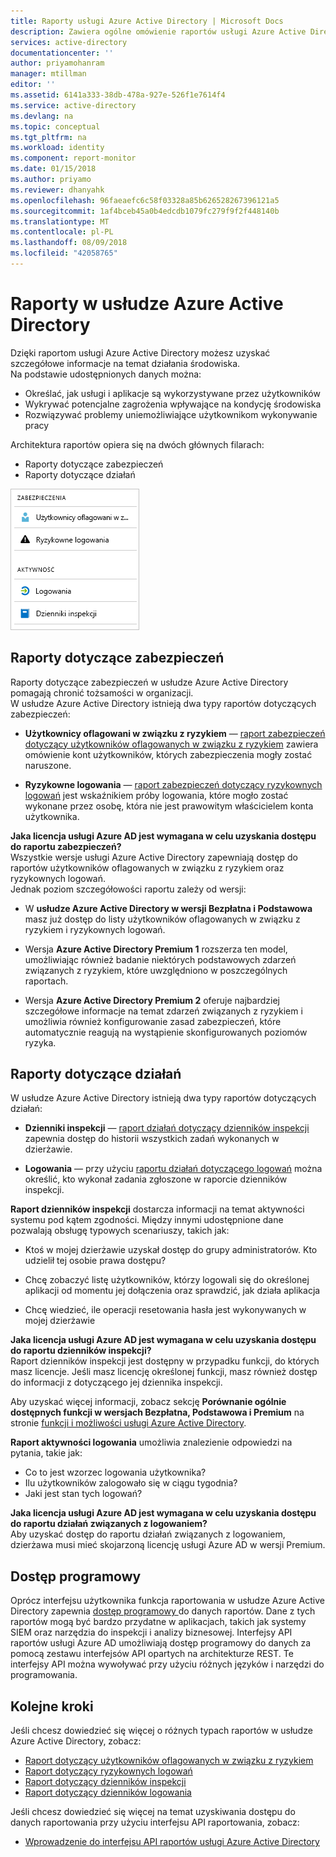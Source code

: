 ```yaml
---
title: Raporty usługi Azure Active Directory | Microsoft Docs
description: Zawiera ogólne omówienie raportów usługi Azure Active Directory.
services: active-directory
documentationcenter: ''
author: priyamohanram
manager: mtillman
editor: ''
ms.assetid: 6141a333-38db-478a-927e-526f1e7614f4
ms.service: active-directory
ms.devlang: na
ms.topic: conceptual
ms.tgt_pltfrm: na
ms.workload: identity
ms.component: report-monitor
ms.date: 01/15/2018
ms.author: priyamo
ms.reviewer: dhanyahk
ms.openlocfilehash: 96faeaefc6c58f03328a85b626528267396121a5
ms.sourcegitcommit: 1af4bceb45a0b4edcdb1079fc279f9f2f448140b
ms.translationtype: MT
ms.contentlocale: pl-PL
ms.lasthandoff: 08/09/2018
ms.locfileid: "42058765"
---
```

# <a name="azure-active-directory-reporting"></a>Raporty w usłudze Azure Active Directory

Dzięki raportom usługi Azure Active Directory możesz uzyskać szczegółowe informacje na temat działania środowiska.  
Na podstawie udostępnionych danych można:

- Określać, jak usługi i aplikacje są wykorzystywane przez użytkowników
- Wykrywać potencjalne zagrożenia wpływające na kondycję środowiska
- Rozwiązywać problemy uniemożliwiające użytkownikom wykonywanie pracy  

Architektura raportów opiera się na dwóch głównych filarach:

- Raporty dotyczące zabezpieczeń
- Raporty dotyczące działań

![Raportowanie](./media/overview-reports/01.png)


## <a name="security-reports"></a>Raporty dotyczące zabezpieczeń

Raporty dotyczące zabezpieczeń w usłudze Azure Active Directory pomagają chronić tożsamości w organizacji.  
W usłudze Azure Active Directory istnieją dwa typy raportów dotyczących zabezpieczeń:

- **Użytkownicy oflagowani w związku z ryzykiem** — [raport zabezpieczeń dotyczący użytkowników oflagowanych w związku z ryzykiem](concept-user-at-risk.md) zawiera omówienie kont użytkowników, których zabezpieczenia mogły zostać naruszone.

- **Ryzykowne logowania** — [raport zabezpieczeń dotyczący ryzykownych logowań](concept-risky-sign-ins.md) jest wskaźnikiem próby logowania, które mogło zostać wykonane przez osobę, która nie jest prawowitym właścicielem konta użytkownika. 

**Jaka licencja usługi Azure AD jest wymagana w celu uzyskania dostępu do raportu zabezpieczeń?**  
Wszystkie wersje usługi Azure Active Directory zapewniają dostęp do raportów użytkowników oflagowanych w związku z ryzykiem oraz ryzykownych logowań.  
Jednak poziom szczegółowości raportu zależy od wersji: 

- W **usłudze Azure Active Directory w wersji Bezpłatna i Podstawowa** masz już dostęp do listy użytkowników oflagowanych w związku z ryzykiem i ryzykownych logowań. 

- Wersja **Azure Active Directory Premium 1** rozszerza ten model, umożliwiając również badanie niektórych podstawowych zdarzeń związanych z ryzykiem, które uwzględniono w poszczególnych raportach. 

- Wersja **Azure Active Directory Premium 2** oferuje najbardziej szczegółowe informacje na temat zdarzeń związanych z ryzykiem i umożliwia również konfigurowanie zasad zabezpieczeń, które automatycznie reagują na wystąpienie skonfigurowanych poziomów ryzyka.


## <a name="activity-reports"></a>Raporty dotyczące działań

W usłudze Azure Active Directory istnieją dwa typy raportów dotyczących działań:

- **Dzienniki inspekcji** — [raport działań dotyczący dzienników inspekcji](concept-audit-logs.md) zapewnia dostęp do historii wszystkich zadań wykonanych w dzierżawie.

- **Logowania** — przy użyciu [raportu działań dotyczącego logowań](concept-sign-ins.md) można określić, kto wykonał zadania zgłoszone w raporcie dzienników inspekcji.



**Raport dzienników inspekcji** dostarcza informacji na temat aktywności systemu pod kątem zgodności.
Między innymi udostępnione dane pozwalają obsługę typowych scenariuszy, takich jak:

- Ktoś w mojej dzierżawie uzyskał dostęp do grupy administratorów. Kto udzielił tej osobie prawa dostępu? 

- Chcę zobaczyć listę użytkowników, którzy logowali się do określonej aplikacji od momentu jej dołączenia oraz sprawdzić, jak działa aplikacja

- Chcę wiedzieć, ile operacji resetowania hasła jest wykonywanych w mojej dzierżawie


**Jaka licencja usługi Azure AD jest wymagana w celu uzyskania dostępu do raportu dzienników inspekcji?**  
Raport dzienników inspekcji jest dostępny w przypadku funkcji, do których masz licencje. Jeśli masz licencję określonej funkcji, masz również dostęp do informacji z dotyczącego jej dziennika inspekcji.

Aby uzyskać więcej informacji, zobacz sekcję **Porównanie ogólnie dostępnych funkcji w wersjach Bezpłatna, Podstawowa i Premium** na stronie [funkcji i możliwości usługi Azure Active Directory](https://www.microsoft.com/cloud-platform/azure-active-directory-features).   



**Raport aktywności logowania** umożliwia znalezienie odpowiedzi na pytania, takie jak:

- Co to jest wzorzec logowania użytkownika?
- Ilu użytkowników zalogowało się w ciągu tygodnia?
- Jaki jest stan tych logowań?


**Jaka licencja usługi Azure AD jest wymagana w celu uzyskania dostępu do raportu działań związanych z logowaniem?**  
Aby uzyskać dostęp do raportu działań związanych z logowaniem, dzierżawa musi mieć skojarzoną licencję usługi Azure AD w wersji Premium.


## <a name="programmatic-access"></a>Dostęp programowy

Oprócz interfejsu użytkownika funkcja raportowania w usłudze Azure Active Directory zapewnia [dostęp programowy ](concept-reporting-api.md) do danych raportów. Dane z tych raportów mogą być bardzo przydatne w aplikacjach, takich jak systemy SIEM oraz narzędzia do inspekcji i analizy biznesowej. Interfejsy API raportów usługi Azure AD umożliwiają dostęp programowy do danych za pomocą zestawu interfejsów API opartych na architekturze REST. Te interfejsy API można wywoływać przy użyciu różnych języków i narzędzi do programowania. 


## <a name="next-steps"></a>Kolejne kroki

Jeśli chcesz dowiedzieć się więcej o różnych typach raportów w usłudze Azure Active Directory, zobacz:

- [Raport dotyczący użytkowników oflagowanych w związku z ryzykiem](concept-user-at-risk.md)
- [Raport dotyczący ryzykownych logowań](concept-risky-sign-ins.md)
- [Raport dotyczący dzienników inspekcji](concept-audit-logs.md)
- [Raport dotyczący dzienników logowania](concept-sign-ins.md)

Jeśli chcesz dowiedzieć się więcej na temat uzyskiwania dostępu do danych raportowania przy użyciu interfejsu API raportowania, zobacz: 

- [Wprowadzenie do interfejsu API raportów usługi Azure Active Directory](concept-reporting-api.md)


<!--Image references-->
[1]: ./media/active-directory-reporting-azure-portal/ic195031.png